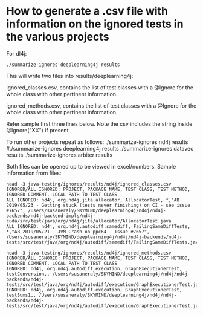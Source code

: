 # How to generate a .csv file with information on the ignored tests in the various projects


For dl4j:
```
./summarize-ignores deeplearning4j results
```
This will write two files into results/deeplearning4j:

 ignored_classes.csv, contains the list of test classes with a @Ignore for the whole class with other pertinent information. 

 ignored_methods.csv, contains the list of test classes with a @Ignore for the whole class with other pertinent information. 


Refer sample first three lines below. Note the csv includes the string inside @Ignore("XX") if present

To run other projects repeat as follows:
./summarize-ignores nd4j results
#./summarize-ignores deeplearning4j results
./summarize-ignores datavec results
./summarize-ignores arbiter results


Both files can be opened up to be viewed in excel/numbers. Sample information from files:
```
head -3 java-testing/ignores/results/nd4j/ignored_classes.csv 
IGNORED/ALL IGNORED: PROJECT, PACKAGE NAME, TEST CLASS, TEST METHOD, IGNORED COMMENT, LOCAL PATH TO TEST CLASS
ALL IGNORED: nd4j, org.nd4j.jita.allocator, AllocatorTest, *,"AB 2019/05/23 - Getting stuck (tests never finishing) on CI - see issue #7657", /Users/susaneraly/SKYMIND/deeplearning4j/nd4j/nd4j-backends/nd4j-backend-impls/nd4j-cuda/src/test/java/org/nd4j/jita/allocator/AllocatorTest.java
ALL IGNORED: nd4j, org.nd4j.autodiff.samediff, FailingSameDiffTests, *,"AB 2019/05/21 - JVM Crash on ppc64 - Issue #7657", /Users/susaneraly/SKYMIND/deeplearning4j/nd4j/nd4j-backends/nd4j-tests/src/test/java/org/nd4j/autodiff/samediff/FailingSameDiffTests.java

head -3 java-testing/ignores/results/nd4j/ignored_methods.csv
IGNORED/ALL IGNORED: PROJECT, PACKAGE NAME, TEST CLASS, TEST METHOD, IGNORED COMMENT, LOCAL PATH TO TEST CLASS
IGNORED: nd4j, org.nd4j.autodiff.execution, GraphExecutionerTest, testConversion,, /Users/susaneraly/SKYMIND/deeplearning4j/nd4j/nd4j-backends/nd4j-tests/src/test/java/org/nd4j/autodiff/execution/GraphExecutionerTest.java
IGNORED: nd4j, org.nd4j.autodiff.execution, GraphExecutionerTest, testSums1,, /Users/susaneraly/SKYMIND/deeplearning4j/nd4j/nd4j-backends/nd4j-tests/src/test/java/org/nd4j/autodiff/execution/GraphExecutionerTest.java
```
